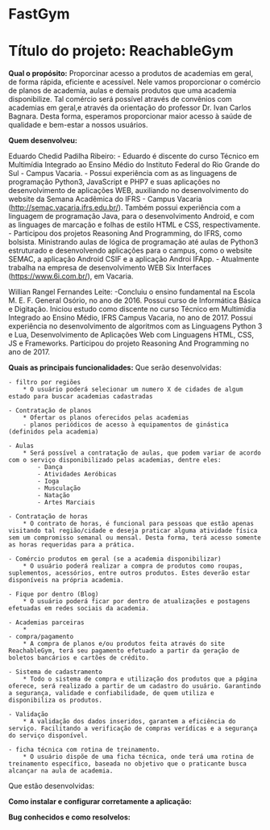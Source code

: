 # FastGym 

# Título do projeto: ReachableGym

**Qual o propósito:**
  Proporcinar acesso a produtos de academias em geral, de forma rápida, eficiente e acessível. Nele vamos proporcionar o      comércio de planos de academia, aulas e demais produtos que uma academia disponibilize. Tal comércio será possível através de convênios com academias em geral,e através da orientação do professor Dr. Ivan Carlos Bagnara.
  Desta forma, esperamos proporcionar maior acesso à saúde de qualidade e bem-estar a nossos usuários.

**Quem desenvolveu:**

  Eduardo Chedid Padilha Ribeiro:
    - Eduardo é discente do curso Técnico em Multimídia Integrado ao Ensino Médio do Instituto Federal do Rio Grande do Sul -   Campus Vacaria. 
    - Possui experiência com as as linguagens de programação Python3, JavaScript e PHP7 e suas aplicações no desenvolvimento de aplicações WEB, auxiliando no desenvolvimento do website da Semana Acadêmica do IFRS - Campus Vacaria (http://semac.vacaria.ifrs.edu.br/). Também possui experiência com a linguagem de programação Java, para o desenvolvimento Android, e com as linguages de marcação e folhas de estilo HTML e CSS, respectivamente.
    - Participou dos projetos Reasoning And Programming, do IFRS, como bolsista. Ministrando aulas de lógica de programação até aulas de Python3 estruturado e desenvolvendo aplicações para o campus, como o website SEMAC, a aplicação Android CSIF e a aplicação Androi IFApp.
    - Atualmente trabalha na empresa de desenvolvimento WEB Six Interfaces (https://www.6i.com.br/), em Vacaria.
  
  Willian Rangel Fernandes Leite:
    -Concluiu o ensino fundamental na Escola M. E. F. General Osório, no ano de 2016. Possui curso de Informática Básica e Digitação. Iniciou estudo como discente no curso Técnico em Multimídia Integrado ao Ensino Médio, IFRS Campus Vacaria, no ano de 2017. Possui experiência no desenvolvimento de algoritmos com as Linguagens Python 3 e Lua, Desenvolvimento de Aplicações Web com Linguagens HTML, CSS, JS e Frameworks. Participou do projeto Reasoning And Programming no ano de 2017.

**Quais as principais funcionalidades:**
  Que serão desenvolvidas:
  
    - filtro por regiões
        * O usuário poderá selecionar um numero X de cidades de algum estado para buscar academias cadastradas
        
    - Contratação de planos
        * Ofertar os planos oferecidos pelas academias
        - planos periódicos de acesso à equipamentos de ginástica (definidos pela academia)
        
    - Aulas
        * Será possível a contratação de aulas, que podem variar de acordo com o serviço disponibilizado pelas academias, dentre eles: 
            - Dança
            - Atividades Aeróbicas
            - Ioga
            - Musculação
            - Natação
            - Artes Marciais
            
    - Contratação de horas
        * O contrato de horas, é funcional para pessoas que estão apenas visitando tal região/cidade e deseja praticar alguma atividade física sem um compromisso semanal ou mensal. Desta forma, terá acesso somente as horas requeridas para a prática.
        
    - Comércio produtos em geral (se a academia disponibilizar)
        * O usuário poderá realizar a compra de produtos como roupas, suplementos, acessórios, entre outros produtos. Estes deverão estar disponíveis na própria academia.
        
    - Fique por dentro (Blog)
        * O usuário poderá ficar por dentro de atualizações e postagens efetuadas em redes sociais da academia.
        
    - Academias parceiras
        *
    - compra/pagamento
        * A compra de planos e/ou produtos feita através do site ReachableGym, terá seu pagamento efetuado a partir da geração de boletos bancários e cartões de crédito.
        
    - Sistema de cadastramento
        * Todo o sistema de compra e utilização dos produtos que a página oferece, será realizado a partir de um cadastro do usuário. Garantindo a segurança, validade e confiabilidade, de quem utiliza e disponibiliza os produtos.
        
    - Validação
        * A validação dos dados inseridos, garantem a eficiência do serviço. Facilitando a verificação de compras verídicas e a segurança do serviço disponível.
        
    - ficha técnica com rotina de treinamento.
        * O usuário dispõe de uma ficha técnica, onde terá uma rotina de treinamento específico, baseada no objetivo que o praticante busca alcançar na aula de academia.
    
  
  Que estão desenvolvidas:
  
**Como instalar e configurar corretamente a aplicação:**

**Bug conhecidos e como resolvelos:**
